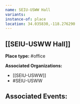 ```yaml
---
name: SEIU-USWW Hall
variants: 
instance-of: place
location: 34.035830,-118.276290
---
```

## [[SEIU-USWW Hall]]

**Place type:** #office

**Associated Organizations:** 
- [[SEIU-USWW]]
- #SEIU-USWW

**Associated Events:** 
- 